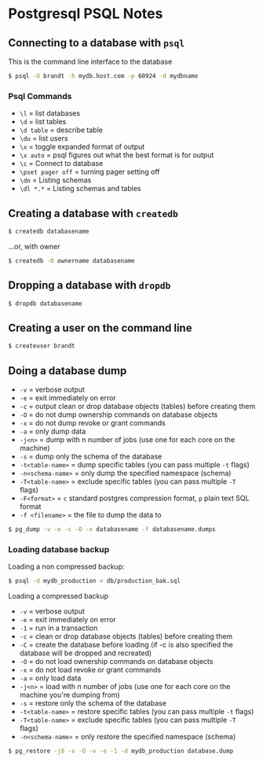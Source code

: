 # Postgresql PSQL Notes

## Connecting to a database with `psql`

This is the command line interface to the database

```bash
$ psql -U brandt -h mydb.host.com -p 60924 -d mydbname
```

### Psql Commands

* `\l` = list databases
* `\d` = list tables
* `\d table` = describe table
* `\du` = list users
* `\x` = toggle expanded format of output
* `\x auto` = psql figures out what the best format is for output
* `\c` = Connect to database
* `\pset pager off` = turning pager setting off
* `\dn` = Listing schemas
* `\dl *.*` = Listing schemas and tables

## Creating a database with `createdb`

```bash
$ createdb databasename
```

...or, with owner

```bash
$ createdb -O ownername databasename
```

## Dropping a database with `dropdb`

```bash
$ dropdb databasename
```

## Creating a user on the command line

```bash
$ createuser brandt
```

## Doing a database dump

* `-v` = verbose output
* `-e` = exit immediately on error
* `-c` = output clean or drop database objects (tables) before creating them
* `-O` = do not dump ownership commands on database objects
* `-x` = do not dump revoke or grant commands
* `-a` = only dump data
* `-j<n>` = dump with n number of jobs (use one for each core on the machine)
* `-s` = dump only the schema of the database
* `-t<table-name>` = dump specific tables (you can pass multiple `-t` flags)
* `-n<schema-name>` = only dump the specified namespace (schema)
* `-T<table-name>` = exclude specific tables (you can pass multiple `-T` flags)
* `-F<format>` = `c` standard postgres compression format, `p` plain text SQL format
* `-f <filename>` = the file to dump the data to

```bash
$ pg_dump -v -e -c -O -x databasename -f databasename.dumps
```

### Loading database backup

Loading a non compressed backup:

```bash
$ psql -d mydb_production < db/production_bak.sql
```

Loading a compressed backup

* `-v` = verbose output
* `-e` = exit immediately on error
* `-1` = run in a transaction
* `-c` = clean or drop database objects (tables) before creating them
* `-C` = create the database before loading (if -c is also specified the database will be dropped and recreated)
* `-O` = do not load ownership commands on database objects
* `-x` = do not load revoke or grant commands
* `-a` = only load data
* `-j<n>` = load with n number of jobs (use one for each core on the machine you're dumping from)
* `-s` = restore only the schema of the database
* `-t<table-name>` = restore specific tables (you can pass multiple `-t` flags)
* `-T<table-name>` = exclude specific tables (you can pass multiple `-T` flags)
* `-n<schema-name>` = only restore the specified namespace (schema)

```bash
$ pg_restore -j8 -x -O -v -e -1 -d mydb_production database.dump
```
